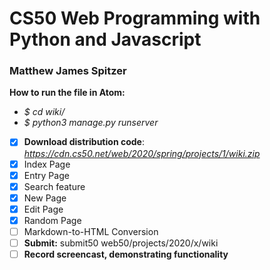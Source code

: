 # CS50 Web Programming with Python and Javascript
### Matthew James Spitzer

**How to run the file in Atom:**
- *$ cd wiki/*
- *$ python3 manage.py runserver*   


- [x] **Download distribution code**: *https://cdn.cs50.net/web/2020/spring/projects/1/wiki.zip*
- [x] Index Page
- [x] Entry Page
- [x] Search feature
- [x] New Page
- [x] Edit Page
- [x] Random Page
- [ ] Markdown-to-HTML Conversion
- [ ] **Submit:** submit50 web50/projects/2020/x/wiki
- [ ] **Record screencast, demonstrating functionality**
